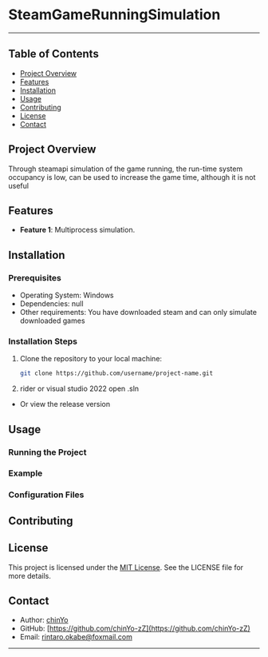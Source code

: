 # SteamGameRunningSimulation

---

## Table of Contents

- [Project Overview](#project-overview)
- [Features](#features)
- [Installation](#installation)
- [Usage](#usage)
- [Contributing](#contributing)
- [License](#license)
- [Contact](#contact)

## Project Overview

Through steamapi simulation of the game running,
the run-time system occupancy is low, can be used
to increase the game time, although it is not useful

## Features

- **Feature 1**: Multiprocess simulation.

## Installation

### Prerequisites

- Operating System: Windows
- Dependencies: null
- Other requirements: You have downloaded steam and can only simulate downloaded games

### Installation Steps

1. Clone the repository to your local machine:

   ```bash
   git clone https://github.com/username/project-name.git
   ```
2. rider or visual studio 2022 open .sln

- Or view the release version

## Usage

### Running the Project
### Example
### Configuration Files
## Contributing
## License

This project is licensed under the [MIT License](https://opensource.org/licenses/MIT). See the LICENSE file for more details.

## Contact

- Author: [chinYo]()
- GitHub: [https://github.com/chinYo-zZ](https://github.com/chinYo-zZ)
- Email: [rintaro.okabe@foxmail.com]()

---

